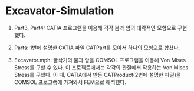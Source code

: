 # Excavator-Simulation

1. Part3, Part4: CATIA 프로그램을 이용해 각각 붐과 암의 대략적인 모형으로 구현했다.
2. Parts: 1번에 설명한 CATIA 파일 CATPart를 모아서 하나의 모형으로 합쳤다.

3. Excavator.mph: 굴삭기의 붐과 암을 COMSOL 프로그램을 이용해 Von Mises Stress를 구할 수 있다. 이 프로젝트에서는 각각의 관절에서 작용하는 Von Mises Stress를 구했다.
                  이 때, CATIA에서 만든 CATProduct(2번에 설명한 파일)을 COMSOL 프로그램에 가져와서 FEM으로 해석했다.
